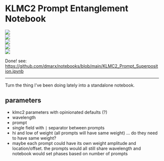 # KLMC2 Prompt Entanglement Notebook

![](https://img.shields.io/badge/tag-completed-lightgrey)  
![](https://img.shields.io/badge/tag-tooling-lightgrey)  
![](https://img.shields.io/badge/tag-prompting-lightgrey)  
![](https://img.shields.io/badge/tag-notebook-lightgrey)  
![](https://img.shields.io/badge/tag-klmc2-lightgrey)  

Done! see: https://github.com/dmarx/notebooks/blob/main/KLMC2_Prompt_Superposition.ipynb

---

Turn the thing I've been doing lately into a standalone notebook.

## parameters

* klmc2 parameters with opinionated defaults (?)
* wavelength
* prompt
* single field with `|` separator between prompts
* hi and low of weight (all prompts will have same weight) ... do they need to have same weight?
* maybe each prompt could have its own weight amplitude and location/offset. the prompts would all still share wavelength and notebook would set phases based on number of prompts
